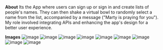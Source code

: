 **About**
Its the App where users can sign up or sign in and create lists of people's names. They can then shake a virtual bowl to randomly select a name from the list, accompanied by a message ("Marty is praying for you"). My role involved integrating APIs and enhancing the app's design for a better user experience.




**Images**
![image](https://github.com/user-attachments/assets/bea6b81b-0385-4ed7-ae65-cf46063d69cf)
![image](https://github.com/user-attachments/assets/5defbdc6-27a9-4f15-afcc-614b8cafd0af)
![image](https://github.com/user-attachments/assets/71b0af85-a08c-44c8-b8b2-180ba2987b0a)
![image](https://github.com/user-attachments/assets/5ed41ab3-170a-475d-901e-6a3e84b0a04e)
![image](https://github.com/user-attachments/assets/3453f166-852d-4f2c-a061-8d3ad67737fd)
![image](https://github.com/user-attachments/assets/16654ad7-9053-4fa3-86b4-bf4b11c0517d)
![image](https://github.com/user-attachments/assets/cd3ba4ea-05e8-47f2-8f20-0cf021a3a1fa)
![image](https://github.com/user-attachments/assets/07e3b90f-fc95-4a78-ab3d-bef6c57b2009)
![image](https://github.com/user-attachments/assets/d1aaf80b-95ae-4404-a5cb-a522b969656a)

